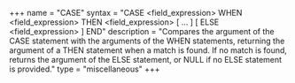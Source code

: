 +++
name = "CASE"
syntax = "CASE &lt;field_expression&gt; WHEN &lt;field_expression&gt; THEN &lt;field_expression&gt; [ ... ] [ ELSE &lt;field_expression&gt; ] END"
description = "Compares the argument of the CASE statement with the arguments of the WHEN statements, returning the argument of a THEN statement when a match is found. If no match is found, returns the argument of the ELSE statement, or NULL if no ELSE statement is provided."
type = "miscellaneous"
+++

